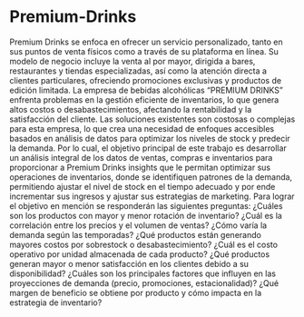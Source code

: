 # Premium-Drinks
Premium Drinks se enfoca en ofrecer un servicio personalizado, tanto en sus puntos de venta físicos como a través de su plataforma en línea. Su modelo de negocio incluye la venta al por mayor, dirigida a bares, restaurantes y tiendas especializadas, así como la atención directa a clientes particulares, ofreciendo promociones exclusivas y productos de edición limitada.
La empresa de bebidas alcohólicas “PREMIUM DRINKS”  enfrenta problemas en la gestión eficiente de inventarios, lo que genera altos costos o desabastecimientos, afectando la rentabilidad y la satisfacción del cliente. 
Las soluciones existentes son costosas o complejas para esta empresa, lo que crea una necesidad de enfoques accesibles basados en análisis de datos para optimizar los niveles de stock y predecir la demanda.
Por lo cual, el objetivo principal de este trabajo es desarrollar un análisis integral de los datos de ventas, compras e inventarios para proporcionar a Premium Drinks insights que le permitan optimizar sus operaciones de inventarios, donde se identifiquen patrones de la demanda, permitiendo ajustar el nivel de stock en el tiempo adecuado y por ende incrementar sus ingresos y ajustar sus estrategias de marketing. 
Para lograr el objetivo en mención se responderán las siguientes preguntas:
¿Cuáles son los productos con mayor y menor rotación de inventario?
¿Cuál es la correlación entre los precios y el volumen de ventas?
¿Cómo varía la demanda según las temporadas?
¿Qué productos están generando mayores costos por sobrestock o desabastecimiento?
¿Cuál es el costo operativo por unidad almacenada de cada producto?
¿Qué productos generan mayor o menor satisfacción en los clientes debido a su disponibilidad?
¿Cuáles son los principales factores que influyen en las proyecciones de demanda (precio, promociones, estacionalidad)?
¿Qué margen de beneficio se obtiene por producto y cómo impacta en la estrategia de inventario?
